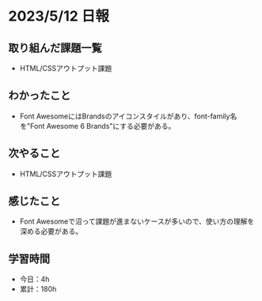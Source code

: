 # 2023/5/12 日報
## 取り組んだ課題一覧
- HTML/CSSアウトプット課題

## わかったこと
- Font AwesomeにはBrandsのアイコンスタイルがあり、font-family名を"Font Awesome 6 Brands"にする必要がある。

## 次やること
- HTML/CSSアウトプット課題

## 感じたこと
- Font Awesomeで沼って課題が進まないケースが多いので、使い方の理解を深める必要がある。

## 学習時間
- 今日：4h
- 累計：180h
